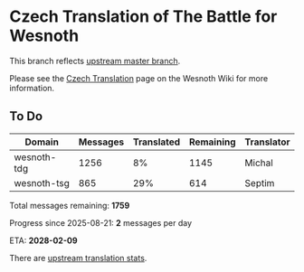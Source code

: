 # Czech Translation of The Battle for Wesnoth

This branch reflects [upstream master branch](https://github.com/wesnoth/wesnoth/tree/master).

Please see the [Czech Translation](https://wiki.wesnoth.org/CzechTranslation) page on the Wesnoth Wiki for more information.

## To Do

Domain | Messages | Translated | Remaining | Translator
------ | -------- | ---------- | --------- | ----------
wesnoth-tdg | 1256 | 8% | 1145 | Michal
wesnoth-tsg | 865 | 29% | 614 | Septim

Total messages remaining: **1759**

Progress since 2025-08-21: **2** messages per day

ETA: **2028-02-09**

There are [upstream translation stats](https://www.wesnoth.org/gettext/?view=langs&version=master&lang=cs).
